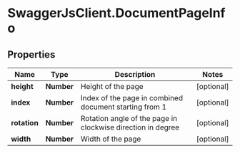 # SwaggerJsClient.DocumentPageInfo

## Properties
Name | Type | Description | Notes
------------ | ------------- | ------------- | -------------
**height** | **Number** | Height of the page | [optional] 
**index** | **Number** | Index of the page in combined document starting from 1 | [optional] 
**rotation** | **Number** | Rotation angle of the page in clockwise direction in degree | [optional] 
**width** | **Number** | Width of the page | [optional] 


